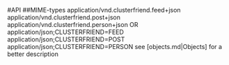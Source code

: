 ﻿#API
##MIME-types
application/vnd.clusterfriend.feed+json
application/vnd.clusterfriend.post+json
application/vnd.clusterfriend.person+json
OR
application/json;CLUSTERFRIEND=FEED
application/json;CLUSTERFRIEND=POST
application/json;CLUSTERFRIEND=PERSON
see [objects.md|Objects] for a better description